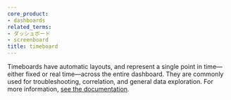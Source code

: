 ```yaml
---
core_product:
- dashboards
related_terms:
- ダッシュボード
- screenboard
title: timeboard
---
```


Timeboards have automatic layouts, and represent a single point in time—either fixed or real time—across the entire dashboard. They are commonly used for troubleshooting, correlation, and general data exploration. For more information, <a href="/dashboards/#get-started">see the documentation</a>.